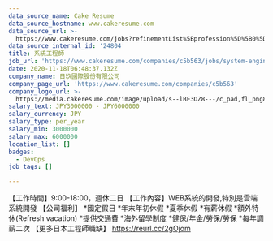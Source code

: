 ```yaml
---
data_source_name: Cake Resume
data_source_hostname: www.cakeresume.com
data_source_url: >-
  https://www.cakeresume.com/jobs?refinementList%5Bprofession%5D%5B0%5D=tech_devops&refi[…]5D=per_year&range%5Bsalary_range%5D%5Bmin%5D=1000000&page=2
data_source_internal_id: '24804'
title: 系統工程師
job_url: 'https://www.cakeresume.com/companies/c5b563/jobs/system-engineer-8dd862'
date: 2020-11-18T06:48:37.132Z
company_name: 日玖國際股份有限公司
company_page_url: 'https://www.cakeresume.com/companies/c5b563'
company_logo_url: >-
  https://media.cakeresume.com/image/upload/s--lBF3OZ8---/c_pad,fl_png8,h_200,w_200/v1605680300/mifv3jy3f7vuahmxwvkd.png
salary_text: JPY3000000 - JPY6000000
salary_currency: JPY
salary_type: per_year
salary_min: 3000000
salary_max: 6000000
location_list: []
badges:
  - DevOps
job_tags: []

---
```


【工作時間】9:00-18:00，週休二日 【工作內容】WEB系統的開發,特別是雲端系統開發 【公司福利】 *國定假日 *年末年初休假 *夏季休假 *有薪休假 *額外特休(Refresh vacation) *提供交通費 *海外留學制度 *健保/年金/勞保/勞保 *每年調薪二次 【更多日本工程師職缺】 https://reurl.cc/2gOjom